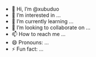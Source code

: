 - 👋 Hi, I’m @xubuduo
- 👀 I’m interested in ...
- 🌱 I’m currently learning ...
- 💞️ I’m looking to collaborate on ...
- 📫 How to reach me ...
- 😄 Pronouns: ...
- ⚡ Fun fact: ...

<!---
xubuduo/xubuduo is a ✨ special ✨ repository because its `README.md` (this file) appears on your GitHub profile.
You can click the Preview link to take a look at your changes.
--->
